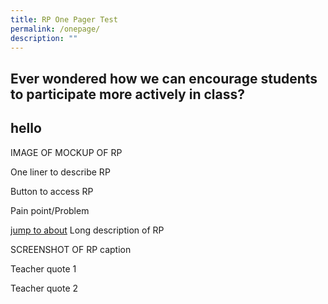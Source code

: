 ```yaml
---
title: RP One Pager Test
permalink: /onepage/
description: ""
---
```

## Ever wondered how we can encourage students to participate more actively in class?

<h2 id="about">hello</h2>
IMAGE OF MOCKUP OF RP

One liner to describe RP

Button to access RP

Pain point/Problem

[jump to about](#about)
Long description of RP

SCREENSHOT OF RP
caption

Teacher quote 1

Teacher quote 2